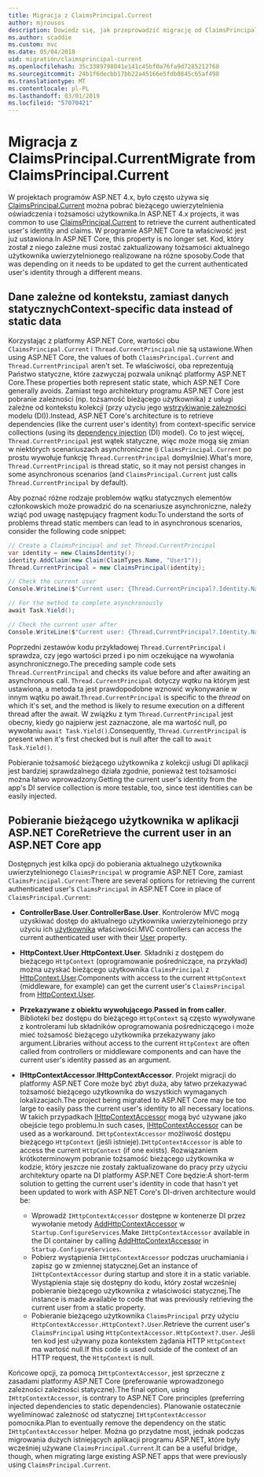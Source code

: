 ```yaml
---
title: Migracja z ClaimsPrincipal.Current
author: mjrousos
description: Dowiedz się, jak przeprowadzić migrację od ClaimsPrincipal.Current do pobrania aktualnego użytkownika uwierzytelnionego tożsamości i oświadczenia w programie ASP.NET Core.
ms.author: scaddie
ms.custom: mvc
ms.date: 05/04/2018
uid: migration/claimsprincipal-current
ms.openlocfilehash: 35c3389798041e141c45bf0a76fa9d7285212768
ms.sourcegitcommit: 24b1f6decbb17bb22a45166e5fdb0845c65af498
ms.translationtype: MT
ms.contentlocale: pl-PL
ms.lasthandoff: 03/01/2019
ms.locfileid: "57070421"
---
```

# <a name="migrate-from-claimsprincipalcurrent"></a><span data-ttu-id="8a10e-103">Migracja z ClaimsPrincipal.Current</span><span class="sxs-lookup"><span data-stu-id="8a10e-103">Migrate from ClaimsPrincipal.Current</span></span>

<span data-ttu-id="8a10e-104">W projektach programów ASP.NET 4.x, było często używa się [ClaimsPrincipal.Current](/dotnet/api/system.security.claims.claimsprincipal.current) można pobrać bieżącego uwierzytelnienia oświadczenia i tożsamości użytkownika.</span><span class="sxs-lookup"><span data-stu-id="8a10e-104">In ASP.NET 4.x projects, it was common to use [ClaimsPrincipal.Current](/dotnet/api/system.security.claims.claimsprincipal.current) to retrieve the current authenticated user's identity and claims.</span></span> <span data-ttu-id="8a10e-105">W programie ASP.NET Core ta właściwość jest już ustawiona.</span><span class="sxs-lookup"><span data-stu-id="8a10e-105">In ASP.NET Core, this property is no longer set.</span></span> <span data-ttu-id="8a10e-106">Kod, który został z niego zależne musi zostać zaktualizowany tożsamości aktualnego użytkownika uwierzytelnionego realizowane na różne sposoby.</span><span class="sxs-lookup"><span data-stu-id="8a10e-106">Code that was depending on it needs to be updated to get the current authenticated user's identity through a different means.</span></span>

## <a name="context-specific-data-instead-of-static-data"></a><span data-ttu-id="8a10e-107">Dane zależne od kontekstu, zamiast danych statycznych</span><span class="sxs-lookup"><span data-stu-id="8a10e-107">Context-specific data instead of static data</span></span>

<span data-ttu-id="8a10e-108">Korzystając z platformy ASP.NET Core, wartości obu `ClaimsPrincipal.Current` i `Thread.CurrentPrincipal` nie są ustawione.</span><span class="sxs-lookup"><span data-stu-id="8a10e-108">When using ASP.NET Core, the values of both `ClaimsPrincipal.Current` and `Thread.CurrentPrincipal` aren't set.</span></span> <span data-ttu-id="8a10e-109">Te właściwości, oba reprezentują Państwo statyczne, które zazwyczaj pozwala uniknąć platformy ASP.NET Core.</span><span class="sxs-lookup"><span data-stu-id="8a10e-109">These properties both represent static state, which ASP.NET Core generally avoids.</span></span> <span data-ttu-id="8a10e-110">Zamiast tego architektury programu ASP.NET Core jest pobranie zależności (np. tożsamość bieżącego użytkownika) z usługi zależne od kontekstu kolekcji (przy użyciu jego [wstrzykiwanie zależności](xref:fundamentals/dependency-injection) modelu (DI)).</span><span class="sxs-lookup"><span data-stu-id="8a10e-110">Instead, ASP.NET Core's architecture is to retrieve dependencies (like the current user's identity) from context-specific service collections (using its [dependency injection](xref:fundamentals/dependency-injection) (DI) model).</span></span> <span data-ttu-id="8a10e-111">Co to jest więcej, `Thread.CurrentPrincipal` jest wątek statyczne, więc może mogą się zmian w niektórych scenariuszach asynchroniczne (i `ClaimsPrincipal.Current` po prostu wywołuje funkcję `Thread.CurrentPrincipal` domyślnie).</span><span class="sxs-lookup"><span data-stu-id="8a10e-111">What's more, `Thread.CurrentPrincipal` is thread static, so it may not persist changes in some asynchronous scenarios (and `ClaimsPrincipal.Current` just calls `Thread.CurrentPrincipal` by default).</span></span>

<span data-ttu-id="8a10e-112">Aby poznać różne rodzaje problemów wątku statycznych elementów członkowskich może prowadzić do na scenariusze asynchroniczne, należy wziąć pod uwagę następujący fragment kodu:</span><span class="sxs-lookup"><span data-stu-id="8a10e-112">To understand the sorts of problems thread static members can lead to in asynchronous scenarios, consider the following code snippet:</span></span>

```csharp
// Create a ClaimsPrincipal and set Thread.CurrentPrincipal
var identity = new ClaimsIdentity();
identity.AddClaim(new Claim(ClaimTypes.Name, "User1"));
Thread.CurrentPrincipal = new ClaimsPrincipal(identity);

// Check the current user
Console.WriteLine($"Current user: {Thread.CurrentPrincipal?.Identity.Name}");

// For the method to complete asynchronously
await Task.Yield();

// Check the current user after
Console.WriteLine($"Current user: {Thread.CurrentPrincipal?.Identity.Name}");
```

<span data-ttu-id="8a10e-113">Poprzedni zestawów kodu przykładowej `Thread.CurrentPrincipal` i sprawdza, czy jego wartości przed i po nim oczekujące na wywołania asynchronicznego.</span><span class="sxs-lookup"><span data-stu-id="8a10e-113">The preceding sample code sets `Thread.CurrentPrincipal` and checks its value before and after awaiting an asynchronous call.</span></span> <span data-ttu-id="8a10e-114">`Thread.CurrentPrincipal` dotyczy *wątku* na którym jest ustawiona, a metoda ta jest prawdopodobne wznowić wykonywanie w innym wątku po await.</span><span class="sxs-lookup"><span data-stu-id="8a10e-114">`Thread.CurrentPrincipal` is specific to the *thread* on which it's set, and the method is likely to resume execution on a different thread after the await.</span></span> <span data-ttu-id="8a10e-115">W związku z tym `Thread.CurrentPrincipal` jest obecny, kiedy go najpierw jest zaznaczone, ale ma wartość null, po wywołaniu `await Task.Yield()`.</span><span class="sxs-lookup"><span data-stu-id="8a10e-115">Consequently, `Thread.CurrentPrincipal` is present when it's first checked but is null after the call to `await Task.Yield()`.</span></span>

<span data-ttu-id="8a10e-116">Pobieranie tożsamość bieżącego użytkownika z kolekcji usługi DI aplikacji jest bardziej sprawdzalnego działa zgodnie, ponieważ test tożsamości można łatwo wprowadzony.</span><span class="sxs-lookup"><span data-stu-id="8a10e-116">Getting the current user's identity from the app's DI service collection is more testable, too, since test identities can be easily injected.</span></span>

## <a name="retrieve-the-current-user-in-an-aspnet-core-app"></a><span data-ttu-id="8a10e-117">Pobieranie bieżącego użytkownika w aplikacji ASP.NET Core</span><span class="sxs-lookup"><span data-stu-id="8a10e-117">Retrieve the current user in an ASP.NET Core app</span></span>

<span data-ttu-id="8a10e-118">Dostępnych jest kilka opcji do pobierania aktualnego użytkownika uwierzytelnionego `ClaimsPrincipal` w programie ASP.NET Core, zamiast `ClaimsPrincipal.Current`:</span><span class="sxs-lookup"><span data-stu-id="8a10e-118">There are several options for retrieving the current authenticated user's `ClaimsPrincipal` in ASP.NET Core in place of `ClaimsPrincipal.Current`:</span></span>

* <span data-ttu-id="8a10e-119">**ControllerBase.User**.</span><span class="sxs-lookup"><span data-stu-id="8a10e-119">**ControllerBase.User**.</span></span> <span data-ttu-id="8a10e-120">Kontrolerów MVC mogą uzyskiwać dostęp do aktualnego użytkownika uwierzytelnionego przy użyciu ich [użytkownika](/dotnet/api/microsoft.aspnetcore.mvc.controllerbase.user) właściwości.</span><span class="sxs-lookup"><span data-stu-id="8a10e-120">MVC controllers can access the current authenticated user with their [User](/dotnet/api/microsoft.aspnetcore.mvc.controllerbase.user) property.</span></span>
* <span data-ttu-id="8a10e-121">**HttpContext.User**.</span><span class="sxs-lookup"><span data-stu-id="8a10e-121">**HttpContext.User**.</span></span> <span data-ttu-id="8a10e-122">Składniki z dostępem do bieżącego `HttpContext` (oprogramowanie pośredniczące, na przykład) można uzyskać bieżącego użytkownika `ClaimsPrincipal` z [HttpContext.User](/dotnet/api/microsoft.aspnetcore.http.httpcontext.user).</span><span class="sxs-lookup"><span data-stu-id="8a10e-122">Components with access to the current `HttpContext` (middleware, for example) can get the current user's `ClaimsPrincipal` from [HttpContext.User](/dotnet/api/microsoft.aspnetcore.http.httpcontext.user).</span></span>
* <span data-ttu-id="8a10e-123">**Przekazywane z obiektu wywołującego**.</span><span class="sxs-lookup"><span data-stu-id="8a10e-123">**Passed in from caller**.</span></span> <span data-ttu-id="8a10e-124">Biblioteki bez dostępu do bieżącego `HttpContext` są często wywoływane z kontrolerami lub składników oprogramowania pośredniczącego i może mieć tożsamość bieżącego użytkownika przekazywany jako argument.</span><span class="sxs-lookup"><span data-stu-id="8a10e-124">Libraries without access to the current `HttpContext` are often called from controllers or middleware components and can have the current user's identity passed as an argument.</span></span>
* <span data-ttu-id="8a10e-125">**IHttpContextAccessor**.</span><span class="sxs-lookup"><span data-stu-id="8a10e-125">**IHttpContextAccessor**.</span></span> <span data-ttu-id="8a10e-126">Projekt migracji do platformy ASP.NET Core może być zbyt duża, aby łatwo przekazywać tożsamość bieżącego użytkownika do wszystkich wymaganych lokalizacjach.</span><span class="sxs-lookup"><span data-stu-id="8a10e-126">The project being migrated to ASP.NET Core may be too large to easily pass the current user's identity to all necessary locations.</span></span> <span data-ttu-id="8a10e-127">W takich przypadkach [IHttpContextAccessor](/dotnet/api/microsoft.aspnetcore.http.ihttpcontextaccessor) mogą być używane jako obejście tego problemu.</span><span class="sxs-lookup"><span data-stu-id="8a10e-127">In such cases, [IHttpContextAccessor](/dotnet/api/microsoft.aspnetcore.http.ihttpcontextaccessor) can be used as a workaround.</span></span> <span data-ttu-id="8a10e-128">`IHttpContextAccessor` możliwość dostępu bieżącego `HttpContext` (jeśli istnieje).</span><span class="sxs-lookup"><span data-stu-id="8a10e-128">`IHttpContextAccessor` is able to access the current `HttpContext` (if one exists).</span></span> <span data-ttu-id="8a10e-129">Rozwiązaniem krótkoterminowym pobranie tożsamość bieżącego użytkownika w kodzie, który jeszcze nie zostały zaktualizowane do pracy przy użyciu architektury oparte na DI platformy ASP.NET Core będzie:</span><span class="sxs-lookup"><span data-stu-id="8a10e-129">A short-term solution to getting the current user's identity in code that hasn't yet been updated to work with ASP.NET Core's DI-driven architecture would be:</span></span>

  * <span data-ttu-id="8a10e-130">Wprowadź `IHttpContextAccessor` dostępne w kontenerze DI przez wywołanie metody [AddHttpContextAccessor](https://github.com/aspnet/Hosting/issues/793) w `Startup.ConfigureServices`.</span><span class="sxs-lookup"><span data-stu-id="8a10e-130">Make `IHttpContextAccessor` available in the DI container by calling [AddHttpContextAccessor](https://github.com/aspnet/Hosting/issues/793) in `Startup.ConfigureServices`.</span></span>
  * <span data-ttu-id="8a10e-131">Pobierz wystąpienia `IHttpContextAccessor` podczas uruchamiania i zapisz go w zmiennej statycznej.</span><span class="sxs-lookup"><span data-stu-id="8a10e-131">Get an instance of `IHttpContextAccessor` during startup and store it in a static variable.</span></span> <span data-ttu-id="8a10e-132">Wystąpienia staje się dostępny do kodu, który został wcześniej pobieranie bieżącego użytkownika z właściwości statycznej.</span><span class="sxs-lookup"><span data-stu-id="8a10e-132">The instance is made available to code that was previously retrieving the current user from a static property.</span></span>
  * <span data-ttu-id="8a10e-133">Pobieranie bieżącego użytkownika `ClaimsPrincipal` przy użyciu `HttpContextAccessor.HttpContext?.User`.</span><span class="sxs-lookup"><span data-stu-id="8a10e-133">Retrieve the current user's `ClaimsPrincipal` using `HttpContextAccessor.HttpContext?.User`.</span></span> <span data-ttu-id="8a10e-134">Jeśli ten kod jest używany poza kontekstem żądania HTTP `HttpContext` ma wartość null.</span><span class="sxs-lookup"><span data-stu-id="8a10e-134">If this code is used outside of the context of an HTTP request, the `HttpContext` is null.</span></span>

<span data-ttu-id="8a10e-135">Końcowe opcji, za pomocą `IHttpContextAccessor`, jest sprzeczne z zasadami platformy ASP.NET Core (preferowanie wprowadzonego zależności zależności statyczne).</span><span class="sxs-lookup"><span data-stu-id="8a10e-135">The final option, using `IHttpContextAccessor`, is contrary to ASP.NET Core principles (preferring injected dependencies to static dependencies).</span></span> <span data-ttu-id="8a10e-136">Planowanie ostatecznie wyeliminować zależność od statycznej `IHttpContextAccessor` pomocnika.</span><span class="sxs-lookup"><span data-stu-id="8a10e-136">Plan to eventually remove the dependency on the static `IHttpContextAccessor` helper.</span></span> <span data-ttu-id="8a10e-137">Można go przydatne most, jednak podczas migrowania dużych istniejących aplikacji programu ASP.NET, które były wcześniej używane `ClaimsPrincipal.Current`.</span><span class="sxs-lookup"><span data-stu-id="8a10e-137">It can be a useful bridge, though, when migrating large existing ASP.NET apps that were previously using `ClaimsPrincipal.Current`.</span></span>
